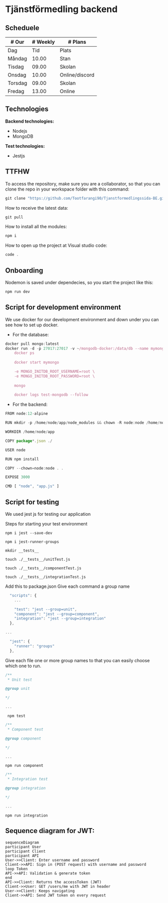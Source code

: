 # Tjänstförmedling backend



## Scheduele 

| # Our   |      # Weekly      |  # Plans |
|----------|-------------|------|
| Dag |  Tid | Plats |
| Måndag |    10.00   |   Stan |
| Tisdag |    09.00   |   Skolan |
| Onsdag |    10.00   |   Online/discord |
| Torsdag |   09.00   |   Skolan |
| Fredag |    13.00   |   Online |



## Technologies

**Backend technologies:**
+ Nodejs
+ MongoDB

**Test technologies:**
+ Jestjs




## TTFHW

To access the repository, make sure you are a collaborator, so that you can clone the repo in your workspace folder with this command:

```javascript
git clone "https://github.com/Tootfarangi90/Tjanstformedlingssida-BE.git"
```

How to receive the latest data:

```javascript
git pull
```

How to install all the modules:

```javascript
npm i
```

How to open up the project at Visual studio code: 

```javascript
code .
```



## Onboarding

Nodemon is saved under dependecies, so you start the project like this:

```javascript
npm run dev
```



## Script for development environment

We use docker for our development environment and down under you can see how to set up docker.


+ For the database:

```javascript
docker pull mongo:latest
docker run -d -p 27017:27017 -v ~/mongodb-docker:/data/db --name mymongo mongo:4.4-rc
    docker ps
    
    docker start mymongo

    -e MONGO_INITDB_ROOT_USERNAME=root \
    -e MONGO_INITDB_ROOT_PASSWORD=root \
    
    mongo
    
    docker logs test-mongodb --follow
```

+ For the backend:

```javascript
FROM node:12-alpine

RUN mkdir -p /home/node/app/node_modules && chown -R node:node /home/node/app

WORKDIR /home/node/app

COPY package*.json ./

USER node

RUN npm install

COPY --chown=node:node . .

EXPOSE 3000

CMD [ "node", "app.js" ]
```

## Script for testing

We used jest js for testing our application

Steps for starting your test environment

```console
npm i jest --save-dev

npm i jest-runner-groups

mkdir __tests__

touch ./__tests__/unitTest.js

touch ./__tests__/componentTest.js

touch ./__tests__/integrationTest.js

```

Add this to package.json
Give each command a group name

```javascript
  "scripts": {
    ...

    "test": "jest --group=unit",
    "component": "jest --group=component",
    "integration": "jest --group=integration"
  },

...

```

```javascript
  "jest": {
    "runner": "groups"
  },

```


Give each file one or more group names to that you can easily choose which one to run.

```javascript
/**
 * Unit test

@group unit

*/

...

```

```console
 npm test
```

```javascript
/**
 * Component test

@group component

*/

...

```

```console
npm run component
```

```javascript
/**
 * Integration test

@group integration

*/

...

```

```console
npm run integration
```




## Sequence diagram for JWT:

```mermaid
sequenceDiagram
participant User
participant Client
participant API
User->>Client: Enter username and password
Client->>API: Sign in (POST request) with username and password
loop Token
API->>API: Validation & generate token
end
API->>Client: Returns the accessToken (JWT)
Client->>User: GET /users/me with JWT in header
User->>Client: Keeps navigating
Client->>API: Send JWT token on every request
```


